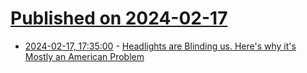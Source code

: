 # [Published on 2024-02-17](index.md)

* [2024-02-17, 17:35:00](https://soylentnews.org/article.pl?sid=24/02/16/0848220&from=rss) - [Headlights are Blinding us. Here's why it's Mostly an American Problem](https://soylentnews.org/article.pl?sid=24/02/16/0848220&from=rss)
